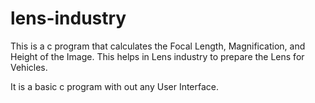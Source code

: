 # lens-industry

This is a c program that calculates the Focal Length, Magnification, and Height of the Image.
This helps in Lens industry to prepare the Lens for Vehicles.

It is a basic c program with out any User Interface.

